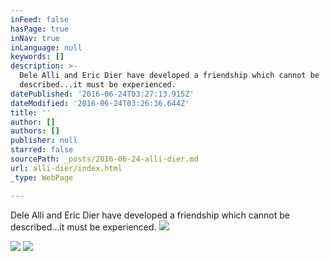```yaml
---
inFeed: false
hasPage: true
inNav: true
inLanguage: null
keywords: []
description: >-
  Dele Alli and Eric Dier have developed a friendship which cannot be
  described...it must be experienced.
datePublished: '2016-06-24T03:27:13.915Z'
dateModified: '2016-06-24T03:26:36.644Z'
title: ''
author: []
authors: []
publisher: null
starred: false
sourcePath: _posts/2016-06-24-alli-dier.md
url: alli-dier/index.html
_type: WebPage

---
```

Dele Alli and Eric Dier have developed a friendship which cannot be described...it must be experienced.
![](https://the-grid-user-content.s3-us-west-2.amazonaws.com/2ce87ce6-62dd-4c9e-b46a-88e618228283.jpg)

  
![](https://the-grid-user-content.s3-us-west-2.amazonaws.com/005d9398-851a-4163-bcf3-73f89f97b4ad.jpg)
![](https://the-grid-user-content.s3-us-west-2.amazonaws.com/ab1b8d65-d239-422c-8792-673246d6756a.jpg)